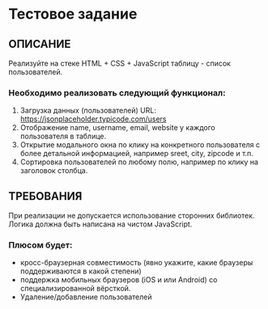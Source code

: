 # Тестовое задание
## ОПИСАНИЕ
Реализуйте на стеке HTML + CSS + JavaScript  таблицу - список пользователей.
### Необходимо реализовать следующий функционал:
1. Загрузка данных (пользователей) URL: https://jsonplaceholder.typicode.com/users
2. Отображение  name, username, email, website у каждого пользователя в таблице.
3. Открытие модального окна по клику на конкретного пользователя c более детальной информацией, например sreet, city, zipcode и т.п.
4. Сортировка пользователей по любому полю, например по клику на заголовок столбца.

## ТРЕБОВАНИЯ
При реализации не допускается использование сторонних библиотек. Логика должна быть написана на чистом JavaScript.
### Плюсом будет:
 - кросс-браузерная совместимость (явно укажите, какие браузеры поддерживаются в какой степени)
 - поддержка мобильных браузеров (iOS и или Android) со специализированной вёрсткой.
 - Удаление/добавление пользователей
